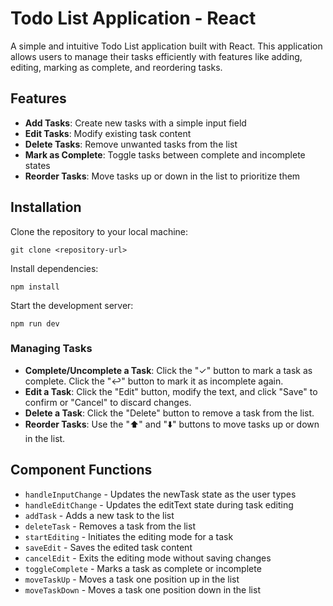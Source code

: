# Todo List Application - React

A simple and intuitive Todo List application built with React. This application allows users to manage their tasks efficiently with features like adding, editing, marking as complete, and reordering tasks.

## Features

- **Add Tasks**: Create new tasks with a simple input field
- **Edit Tasks**: Modify existing task content
- **Delete Tasks**: Remove unwanted tasks from the list
- **Mark as Complete**: Toggle tasks between complete and incomplete states
- **Reorder Tasks**: Move tasks up or down in the list to prioritize them

## Installation

Clone the repository to your local machine:
   ```
   git clone <repository-url>
   ```
Install dependencies:
   ```
   npm install
   ```
Start the development server:
   ```
   npm run dev
   ```

### Managing Tasks
- **Complete/Uncomplete a Task**: Click the "✓" button to mark a task as complete. Click the "↩️" button to mark it as incomplete again.
- **Edit a Task**: Click the "Edit" button, modify the text, and click "Save" to confirm or "Cancel" to discard changes.
- **Delete a Task**: Click the "Delete" button to remove a task from the list.
- **Reorder Tasks**: Use the "⬆️" and "⬇️" buttons to move tasks up or down in the list.


## Component Functions
- `handleInputChange` - Updates the newTask state as the user types
- `handleEditChange` - Updates the editText state during task editing
- `addTask` - Adds a new task to the list
- `deleteTask` - Removes a task from the list
- `startEditing` - Initiates the editing mode for a task
- `saveEdit` - Saves the edited task content
- `cancelEdit` - Exits the editing mode without saving changes
- `toggleComplete` - Marks a task as complete or incomplete
- `moveTaskUp` - Moves a task one position up in the list
- `moveTaskDown` - Moves a task one position down in the list
